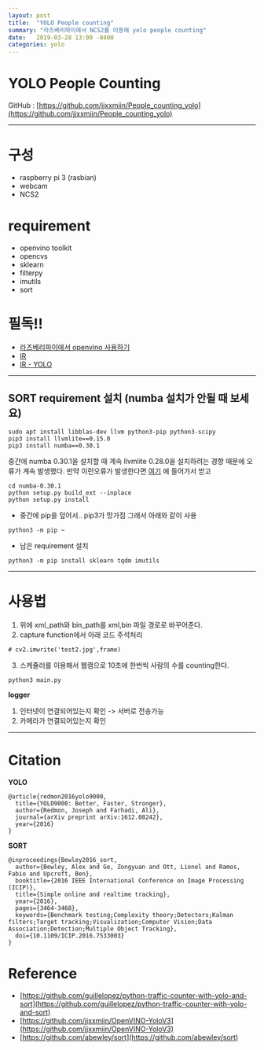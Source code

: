 ```yaml
---
layout: post
title:  "YOLO People counting"
summary: "라즈베리파이에서 NCS2를 이용해 yolo people counting"
date:   2019-03-28 13:00 -0400
categories: yolo
---
```


# YOLO People Counting

GitHub : [https://github.com/jjxxmiin/People_counting_yolo](https://github.com/jjxxmiin/People_counting_yolo)

---

# 구성
- raspberry pi 3 (rasbian)
- webcam
- NCS2

# requirement
- openvino toolkit
- opencvs
- sklearn
- filterpy
- imutils
- sort

# 필독!!
- [라즈베리파이에서 openvino 사용하기](https://jjxxmiin.github.io/pi/2019/03/08/NCS2/)
- [IR](https://jjxxmiin.github.io/pi/2019/03/08/NCS2_IR/)
- [IR - YOLO](https://jjxxmiin.github.io/openvino/2019/03/30/yolo-openvino/)

---

## SORT requirement 설치 (numba 설치가 안될 때 보세요)

```
sudo apt install libblas-dev llvm python3-pip python3-scipy
pip3 install llvmlite==0.15.0
pip3 install numba==0.30.1
```

중간에 numba 0.30.1을 설치할 때 계속 llvmlite 0.28.0을 설치하려는 경향 때문에 오류가 계속 발생했다. 만약 이런오류가 발생한다면 [여기](https://pypi.org/project/numba/0.30.1/) 에 들어가서 받고

```
cd numba-0.30.1
python setup.py build_ext --inplace
python setup.py install
```

- 중간에 pip을 덮어서.. pip3가 망가짐 그래서 아래와 같이 사용

```
python3 -m pip ~
```

- 남은 requirement 설치

```
python3 -m pip install sklearn tqdm imutils
```

---

# 사용법

1. 위에 xml_path와 bin_path를 xml,bin 파일 경로로 바꾸어준다.
2. capture function에서 아래 코드 주석처리
```
# cv2.imwrite('test2.jpg',frame)
```
3. 스케쥴러를 이용해서 웹캠으로 10초에 한번씩 사람의 수를 counting한다.

```
python3 main.py
```

**logger**
1. 인터넷이 연결되어있는지 확인 -> 서버로 전송가능
2. 카메라가 연결되어있는지 확인

---

# Citation

**YOLO**

    @article{redmon2016yolo9000,
      title={YOLO9000: Better, Faster, Stronger},
      author={Redmon, Joseph and Farhadi, Ali},
      journal={arXiv preprint arXiv:1612.08242},
      year={2016}
    }

**SORT**

    @inproceedings{Bewley2016_sort,
      author={Bewley, Alex and Ge, Zongyuan and Ott, Lionel and Ramos, Fabio and Upcroft, Ben},
      booktitle={2016 IEEE International Conference on Image Processing (ICIP)},
      title={Simple online and realtime tracking},
      year={2016},
      pages={3464-3468},
      keywords={Benchmark testing;Complexity theory;Detectors;Kalman filters;Target tracking;Visualization;Computer Vision;Data Association;Detection;Multiple Object Tracking},
      doi={10.1109/ICIP.2016.7533003}
    }


# Reference
- [https://github.com/guillelopez/python-traffic-counter-with-yolo-and-sort](https://github.com/guillelopez/python-traffic-counter-with-yolo-and-sort)
- [https://github.com/jjxxmiin/OpenVINO-YoloV3](https://github.com/jjxxmiin/OpenVINO-YoloV3)
- [https://github.com/abewley/sort](https://github.com/abewley/sort)
